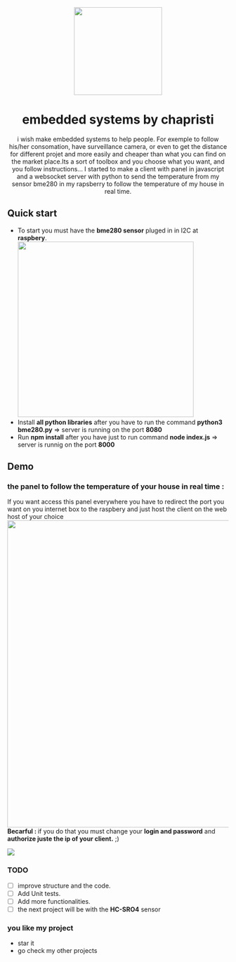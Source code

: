 <div align="center">
  <img src="https://th.bing.com/th/id/R.39992f1670ad598e7197c0ad824f6cd2?rik=vDq2PQUFC2HNNA&pid=ImgRaw&r=0" width="200px">
  <h1>embedded systems by chapristi</h1>
</div>

<p align="center">
  i wish make embedded systems to help people. For exemple to follow his/her consomation,  have surveillance camera, or even to get the distance for different projet and more easily and cheaper than what you can find on the market place.Its a sort of toolbox and you choose what you want, and you follow instructions... I started to make a client with  panel in javascript and a websocket server with python  to send the temperature from my sensor bme280 in my rapsberry to follow the temperature of my house in real time. 
  </p>


## Quick start

- To start you must have the **bme280 sensor**  pluged in in I2C at **raspbery**.<br>
<img src="https://media.discordapp.net/attachments/770896643976855575/1028753719241748531/IMG_20221009_213936.jpg?width=1093&height=676" width="400px" /><br>
- Install **all python libraries** after you have to run the command **python3 bme280.py** => server is running on the port **8080**<br>
- Run **npm install** after you have just to run command **node index.js** => server is runnig on the port **8000**<br>


## Demo
### the panel to follow the temperature of your house in real time : 
<p>If you want access this panel everywhere you have to redirect the port you want on you internet box to the raspbery and just host the client on the web host of your choice <br/>
 <img src="https://cdn.discordapp.com/attachments/770896643976855575/1028754770669871154/unknown.png" width="700px"/><br>
<strong>Becarful : </strong> if you do that you must change your <strong>login and password</strong> and <strong>authorize juste the ip of your client.</strong> ;)
</p>
<img src="https://media.discordapp.net/attachments/770896643976855575/1028646060375150682/unknown.png?width=1352&height=676"/>

### TODO

* [ ] improve structure and the code.
* [ ] Add Unit tests.
* [ ] Add more functionalities.
* [ ] the next project will be with the **HC-SRO4** sensor
### you like my project
- star it 
- go check my other projects
